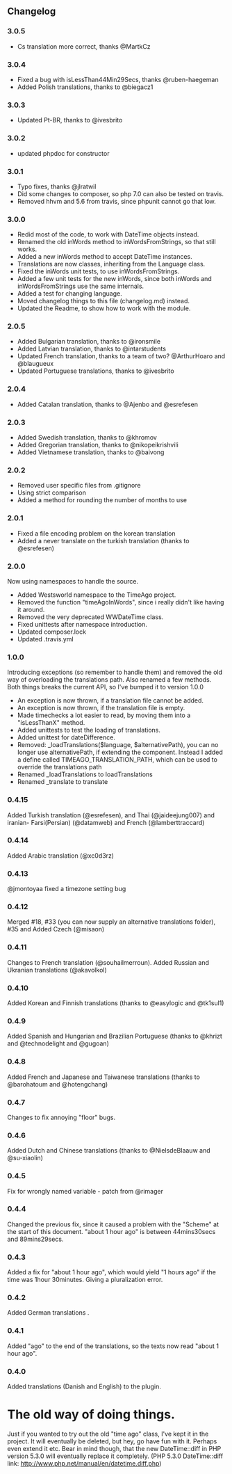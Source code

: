 ## Changelog

### 3.0.5
* Cs translation more correct, thanks @MartkCz

### 3.0.4
* Fixed a bug with isLessThan44Min29Secs, thanks @ruben-haegeman
* Added Polish translations, thanks to @biegacz1

### 3.0.3
* Updated Pt-BR, thanks to @ivesbrito

### 3.0.2
* updated phpdoc for constructor

### 3.0.1
* Typo fixes, thanks @jlratwil
* Did some changes to composer, so php 7.0 can also be tested on travis.
* Removed hhvm and 5.6 from travis, since phpunit cannot go that low.

### 3.0.0
* Redid most of the code, to work with DateTime objects instead.
* Renamed the old inWords method to inWordsFromStrings, so that still works.
* Added a new inWords method to accept DateTime instances.
* Translations are now classes, inheriting from the Language class.
* Fixed the inWords unit tests, to use inWordsFromStrings.
* Added a few unit tests for the new inWords, since both inWords and inWordsFromStrings use the same internals.
* Added a test for changing language.
* Moved changelog things to this file (changelog.md) instead.
* Updated the Readme, to show how to work with the module.

### 2.0.5
* Added Bulgarian translation, thanks to @ironsmile
* Added Latvian translation, thanks to @intarstudents
* Updated French translation, thanks to a team of two? @ArthurHoaro and @blaugueux
* Updated Portuguese translations, thanks to @ivesbrito

### 2.0.4
* Added Catalan translation, thanks to @Ajenbo and @esrefesen

### 2.0.3
* Added Swedish translation, thanks to @khromov
* Added Gregorian translation, thanks to @nikopeikrishvili
* Added Vietnamese translation, thanks to @baivong

### 2.0.2

* Removed user specific files from .gitignore
* Using strict comparison
* Added a method for rounding the number of months to use

### 2.0.1

* Fixed a file encoding problem on the korean translation
* Added a never translate on the turkish translation (thanks to @esrefesen)

### 2.0.0

Now using namespaces to handle the source.

* Added Westsworld namespace to the TimeAgo project.
* Removed the function "timeAgoInWords", since i really didn't like having it around.
* Removed the very deprecated WWDateTime class.
* Fixed unittests after namespace introduction.
* Updated composer.lock
* Updated .travis.yml

### 1.0.0

Introducing exceptions (so remember to handle them) and removed the old way of overloading the translations
path. Also renamed a few methods.
Both things breaks the current API, so I've bumped it to version 1.0.0

* An exception is now thrown, if a translation file cannot be added.
* An exception is now thrown, if the translation file is empty.
* Made timechecks a lot easier to read, by moving them into a "isLessThanX" method.
* Added unittests to test the loading of translations.
* Added unittest for dateDifference.
* Removed: _loadTranslations($language, $alternativePath), you can no longer use alternativePath, if extending the
component. Instead I added a define called TIMEAGO_TRANSLATION_PATH, which can be used to override the translations path
* Renamed _loadTranslations to loadTranslations
* Renamed _translate to translate

### 0.4.15
Added Turkish translation (@esrefesen), and Thai (@jaideejung007) and iranian- Farsi(Persian) (@datamweb) and French (@lamberttraccard)

### 0.4.14
Added Arabic translation (@xc0d3rz)
### 0.4.13
@jmontoyaa fixed a timezone setting bug
### 0.4.12
Merged #18, #33 (you can now supply an alternative translations folder), #35 and Added Czech (@misaon)
### 0.4.11
Changes to French translation (@souhailmerroun). Added Russian and Ukranian translations (@akavolkol)
### 0.4.10
Added Korean and Finnish translations (thanks to @easylogic and @tk1sul1)
### 0.4.9
Added Spanish and Hungarian and Brazilian Portuguese (thanks to @khrizt and @technodelight and @gugoan)
### 0.4.8
Added French and Japanese and Taiwanese translations (thanks to @barohatoum and @hotengchang)
### 0.4.7
Changes to fix annoying "floor" bugs.
### 0.4.6
Added Dutch and Chinese translations (thanks to @NielsdeBlaauw and @su-xiaolin)
### 0.4.5
Fix for wrongly named variable - patch from @rimager
### 0.4.4
Changed the previous fix, since it caused a problem with the "Scheme" at the start of this document. "about 1 hour ago" is between 44mins30secs and 89mins29secs.
### 0.4.3
Added a fix for "about 1 hour ago", which would yield "1 hours ago" if the time was 1hour 30minutes. Giving a pluralization error.
### 0.4.2
Added German translations .
### 0.4.1
Added "ago" to the end of the translations, so the texts now read "about 1 hour ago".
### 0.4.0
Added translations (Danish and English) to the plugin.

# The old way of doing things.

Just if you wanted to try out the old "time ago" class, I've kept it in the project.
It will eventually be deleted, but hey, go have fun with it. Perhaps even extend it etc.
Bear in mind though, that the new DateTime::diff in PHP version 5.3.0 will eventually
replace it completely. (PHP 5.3.0 DateTime::diff link: http://www.php.net/manual/en/datetime.diff.php)
